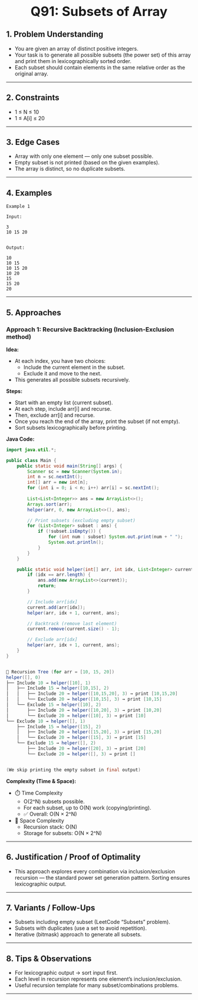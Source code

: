 <!-- #region 91-Subsets of Array -->

<h1 style="text-align:center; font-size:2.5em; font-weight:bold;">Q91: Subsets of Array</h1>

## 1. Problem Understanding

- You are given an array of distinct positive integers.
- Your task is to generate all possible subsets (the power set) of this array and print them in lexicographically sorted order.
- Each subset should contain elements in the same relative order as the original array.
---

## 2. Constraints

- 1 ≤ N ≤ 10
- 1 ≤ A[i] ≤ 20
---

## 3. Edge Cases

- Array with only one element — only one subset possible.
- Empty subset is not printed (based on the given examples).
- The array is distinct, so no duplicate subsets.
---

## 4. Examples

```text
Example 1

Input:

3
10 15 20


Output:

10
10 15
10 15 20
10 20
15
15 20
20
```

---

## 5. Approaches

### Approach 1: Recursive Backtracking (Inclusion-Exclusion method)

**Idea:**
- At each index, you have two choices:
  * Include the current element in the subset.
  * Exclude it and move to the next.
- This generates all possible subsets recursively.

**Steps:**
- Start with an empty list (current subset).
- At each step, include arr[i] and recurse.
- Then, exclude arr[i] and recurse.
- Once you reach the end of the array, print the subset (if not empty).
- Sort subsets lexicographically before printing.

**Java Code:**
```java
import java.util.*;

public class Main {
    public static void main(String[] args) {
        Scanner sc = new Scanner(System.in);
        int n = sc.nextInt();
        int[] arr = new int[n];
        for (int i = 0; i < n; i++) arr[i] = sc.nextInt();
        
        List<List<Integer>> ans = new ArrayList<>();
        Arrays.sort(arr);
        helper(arr, 0, new ArrayList<>(), ans);

        // Print subsets (excluding empty subset)
        for (List<Integer> subset : ans) {
            if (!subset.isEmpty()) {
                for (int num : subset) System.out.print(num + " ");
                System.out.println();
            }
        }
    }

    public static void helper(int[] arr, int idx, List<Integer> current, List<List<Integer>> ans) {
        if (idx == arr.length) {
            ans.add(new ArrayList<>(current));
            return;
        }

        // Include arr[idx]
        current.add(arr[idx]);
        helper(arr, idx + 1, current, ans);

        // Backtrack (remove last element)
        current.remove(current.size() - 1);

        // Exclude arr[idx]
        helper(arr, idx + 1, current, ans);
    }
}


🌳 Recursion Tree (for arr = [10, 15, 20])
helper([], 0)
├── Include 10 → helper([10], 1)
│   ├── Include 15 → helper([10,15], 2)
│   │   ├── Include 20 → helper([10,15,20], 3) → print [10,15,20]
│   │   └── Exclude 20 → helper([10,15], 3) → print [10,15]
│   └── Exclude 15 → helper([10], 2)
│       ├── Include 20 → helper([10,20], 3) → print [10,20]
│       └── Exclude 20 → helper([10], 3) → print [10]
└── Exclude 10 → helper([], 1)
    ├── Include 15 → helper([15], 2)
    │   ├── Include 20 → helper([15,20], 3) → print [15,20]
    │   └── Exclude 20 → helper([15], 3) → print [15]
    └── Exclude 15 → helper([], 2)
        ├── Include 20 → helper([20], 3) → print [20]
        └── Exclude 20 → helper([], 3) → print []


(We skip printing the empty subset in final output)
```

**Complexity (Time & Space):**
- ⏱️ Time Complexity
  * O(2^N) subsets possible.
  * For each subset, up to O(N) work (copying/printing).
  * ✅ Overall: O(N × 2^N)
- 💾 Space Complexity
  * Recursion stack: O(N)
  * Storage for subsets: O(N × 2^N)

---

## 6. Justification / Proof of Optimality

- This approach explores every combination via inclusion/exclusion recursion — the standard power set generation pattern. Sorting ensures lexicographic output.
---

## 7. Variants / Follow-Ups

- Subsets including empty subset (LeetCode “Subsets” problem).
- Subsets with duplicates (use a set to avoid repetition).
- Iterative (bitmask) approach to generate all subsets.
---

## 8. Tips & Observations

- For lexicographic output → sort input first.
- Each level in recursion represents one element’s inclusion/exclusion.
- Useful recursion template for many subset/combinations problems.
---

<!-- #endregion -->
